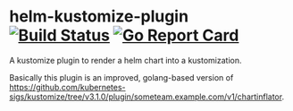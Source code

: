 helm-kustomize-plugin
[![Build Status](https://travis-ci.org/mgoltzsche/helm-kustomize-plugin.svg?branch=master)](https://travis-ci.org/mgoltzsche/helm-kustomize-plugin)
[![Go Report Card](https://goreportcard.com/badge/github.com/mgoltzsche/helm-kustomize-plugin)](https://goreportcard.com/report/github.com/mgoltzsche/helm-kustomize-plugin)
=

A kustomize plugin to render a helm chart into a kustomization.  

Basically this plugin is an improved, golang-based version of
https://github.com/kubernetes-sigs/kustomize/tree/v3.1.0/plugin/someteam.example.com/v1/chartinflator.
